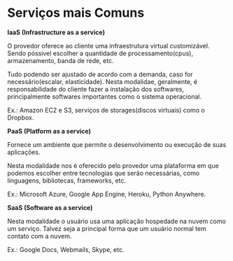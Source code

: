 # Serviços mais Comuns  

**IaaS (Infrastructure as a service)**  

O provedor oferece ao cliente uma infraestrutura virtual customizável. Sendo póssivel escolher a quantidade de processamento(cpus), armazenamento, banda de rede, etc.  

Tudo podendo ser ajustado de acordo com a demanda, caso for necessário(escalar, elasticidade). Nesta modalidae, geralmente, é responsabilidade do cliente fazer a instalação dos softwares, principalmente softwares importantes como o sistema operacional.  

Ex.: Amazon EC2 e S3, serviços de storages(discos virtuais) como o Dropbox.  

**PaaS (Platform as a service)**  

Fornece um ambiente que permite o desenvolvimento ou execução de suas aplicações.  

Nesta modalidade nos é oferecido pelo provedor uma plataforma em que podemos escolher entre tecnologias que serão necessárias, como linguagens, bibliotecas, frameworks, etc.  

Ex.: Microsoft Azure, Google App Engine, Heroku, Python Anywhere.  

**SaaS (Software as a service)**  

Nesta modalidade o usuário usa uma aplicação hospedade na nuvem como um serviço. Talvez seja a principal forma que um usuário normal tem contato com a nuvem.  

Ex.: Google Docs, Webmails, Skype, etc.  
